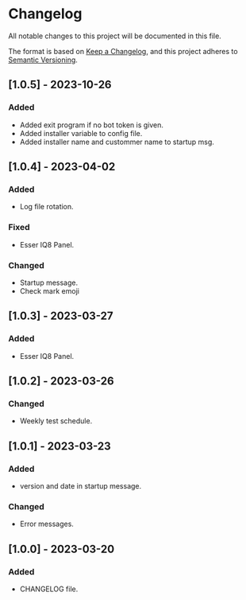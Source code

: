 # Changelog

All notable changes to this project will be documented in this file.

The format is based on [Keep a Changelog](https://keepachangelog.com/en/1.0.0/),
and this project adheres to [Semantic Versioning](https://semver.org/spec/v2.0.0.html).

## [1.0.5] - 2023-10-26

### Added
- Added exit program if no bot token is given.
- Added installer variable to config file.
- Added installer name and custommer name to startup msg.

## [1.0.4] - 2023-04-02

### Added
- Log file rotation.

### Fixed
- Esser IQ8 Panel.

### Changed
- Startup message.
- Check mark emoji

## [1.0.3] - 2023-03-27

### Added
- Esser IQ8 Panel.

## [1.0.2] - 2023-03-26

### Changed
- Weekly test schedule.

## [1.0.1] - 2023-03-23

### Added
- version and date in startup message.

### Changed
- Error messages. 

## [1.0.0] - 2023-03-20

### Added
- CHANGELOG file.

